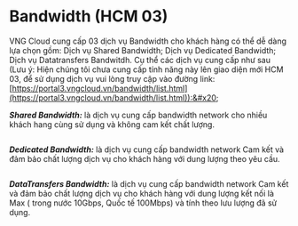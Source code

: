 # Bandwidth (HCM 03)

VNG Cloud cung cấp 03 dịch vụ Bandwidth cho khách hàng có thể dễ dàng lựa chọn gồm: Dịch vụ Shared Bandwidth; Dịch vụ Dedicated Bandwidth; Dịch vụ Datatransfers Bandwitdh. Cụ thể các dịch vụ cung cấp như sau (Lưu ý: Hiện chúng tôi chưa cung cấp tính năng này lên giao diện mới HCM 03, để sử dụng dịch vụ vui lòng truy cập vào đường link: [https://portal3.vngcloud.vn/bandwidth/list.html](https://portal3.vngcloud.vn/bandwidth/list.html)):&#x20;

_**Shared Bandwidth:**_ là dịch vụ cung cấp bandwidth network cho nhiều khách hang cùng sử dụng và không cam kết chất lượng. &#x20;

<figure><img src="https://docs.vngcloud.vn/download/attachments/59803309/image2021-3-4_9-38-27.png?version=1&#x26;modificationDate=1686207086000&#x26;api=v2" alt=""><figcaption></figcaption></figure>

_**Dedicated Bandwidth:**_ là dịch vụ cung cấp bandwidth network Cam kết và đảm bảo chất lượng dịch vụ cho khách hàng với dung lượng theo yêu cầu.&#x20;

<figure><img src="https://docs.vngcloud.vn/download/attachments/59803309/image2021-3-4_9-38-39.png?version=1&#x26;modificationDate=1686207086000&#x26;api=v2" alt=""><figcaption></figcaption></figure>

_**DataTransfers Bandwidth:**_ là dịch vụ cung cấp bandwidth network Cam kết và đảm bảo chất lượng dịch vụ cho khách hàng với dung lượng kết nối là Max ( trong nước  10Gbps, Quốc tế 100Mbps) và tính theo lưu lượng đã sử dụng.

<figure><img src="https://docs.vngcloud.vn/download/attachments/59803309/image2021-3-4_9-38-52.png?version=1&#x26;modificationDate=1686207086000&#x26;api=v2" alt=""><figcaption></figcaption></figure>
